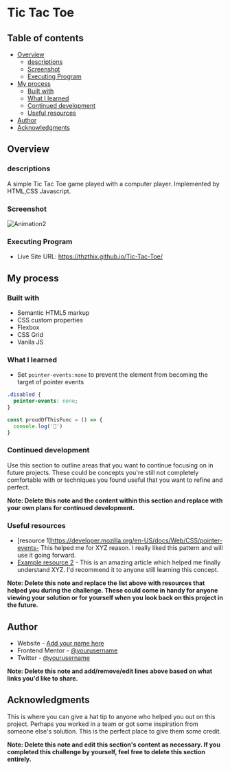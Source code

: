 # Tic Tac Toe



## Table of contents

- [Overview](#overview)
  - [descriptions](#descriptions)
  - [Screenshot](#screenshot)
  - [Executing Program](#executing-program)
- [My process](#my-process)
  - [Built with](#built-with)
  - [What I learned](#what-i-learned)
  - [Continued development](#continued-development)
  - [Useful resources](#useful-resources)
- [Author](#author)
- [Acknowledgments](#acknowledgments)



## Overview

### descriptions

A simple Tic Tac Toe game played with a computer player. Implemented by HTML,CSS Javascript.


### Screenshot
![Animation2](https://user-images.githubusercontent.com/95135403/226422983-ca9a347b-2729-404c-8cf5-ec5888b82082.gif)



### Executing Program


- Live Site URL: https://thzthix.github.io/Tic-Tac-Toe/

## My process

### Built with

- Semantic HTML5 markup
- CSS custom properties
- Flexbox
- CSS Grid
- Vanila JS




### What I learned

- Set ```pointer-events:none``` to prevent the element from becoming the target of pointer events

```css
.disabled {
  pointer-events: none;
}
```
```js
const proudOfThisFunc = () => {
  console.log('🎉')
}
```





### Continued development

Use this section to outline areas that you want to continue focusing on in future projects. These could be concepts you're still not completely comfortable with or techniques you found useful that you want to refine and perfect.

**Note: Delete this note and the content within this section and replace with your own plans for continued development.**

### Useful resources

- [resource 1]https://developer.mozilla.org/en-US/docs/Web/CSS/pointer-events- This helped me for XYZ reason. I really liked this pattern and will use it going forward.
- [Example resource 2](https://www.example.com) - This is an amazing article which helped me finally understand XYZ. I'd recommend it to anyone still learning this concept.

**Note: Delete this note and replace the list above with resources that helped you during the challenge. These could come in handy for anyone viewing your solution or for yourself when you look back on this project in the future.**

## Author

- Website - [Add your name here](https://www.your-site.com)
- Frontend Mentor - [@yourusername](https://www.frontendmentor.io/profile/yourusername)
- Twitter - [@yourusername](https://www.twitter.com/yourusername)

**Note: Delete this note and add/remove/edit lines above based on what links you'd like to share.**

## Acknowledgments

This is where you can give a hat tip to anyone who helped you out on this project. Perhaps you worked in a team or got some inspiration from someone else's solution. This is the perfect place to give them some credit.

**Note: Delete this note and edit this section's content as necessary. If you completed this challenge by yourself, feel free to delete this section entirely.**
